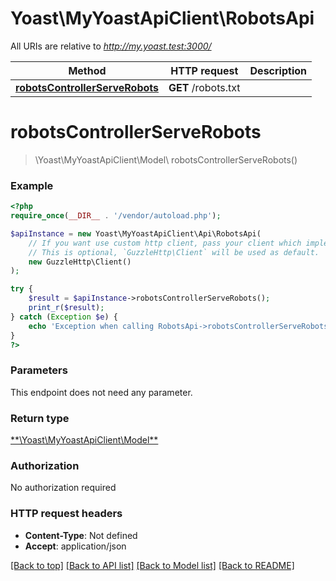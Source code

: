 # Yoast\MyYoastApiClient\RobotsApi

All URIs are relative to *http://my.yoast.test:3000/*

Method | HTTP request | Description
------------- | ------------- | -------------
[**robotsControllerServeRobots**](RobotsApi.md#robotscontrollerserverobots) | **GET** /robots.txt | 

# **robotsControllerServeRobots**
> \Yoast\MyYoastApiClient\Model\ robotsControllerServeRobots()



### Example
```php
<?php
require_once(__DIR__ . '/vendor/autoload.php');

$apiInstance = new Yoast\MyYoastApiClient\Api\RobotsApi(
    // If you want use custom http client, pass your client which implements `GuzzleHttp\ClientInterface`.
    // This is optional, `GuzzleHttp\Client` will be used as default.
    new GuzzleHttp\Client()
);

try {
    $result = $apiInstance->robotsControllerServeRobots();
    print_r($result);
} catch (Exception $e) {
    echo 'Exception when calling RobotsApi->robotsControllerServeRobots: ', $e->getMessage(), PHP_EOL;
}
?>
```

### Parameters
This endpoint does not need any parameter.

### Return type

[**\Yoast\MyYoastApiClient\Model\**](../Model/.md)

### Authorization

No authorization required

### HTTP request headers

 - **Content-Type**: Not defined
 - **Accept**: application/json

[[Back to top]](#) [[Back to API list]](../../README.md#documentation-for-api-endpoints) [[Back to Model list]](../../README.md#documentation-for-models) [[Back to README]](../../README.md)


